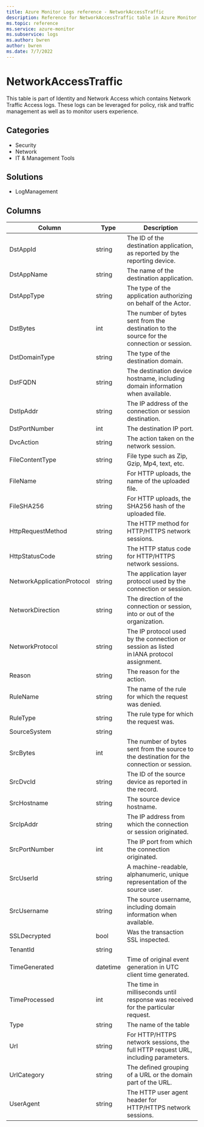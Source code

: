 ```yaml
---
title: Azure Monitor Logs reference - NetworkAccessTraffic
description: Reference for NetworkAccessTraffic table in Azure Monitor Logs.
ms.topic: reference
ms.service: azure-monitor
ms.subservice: logs
ms.author: bwren
author: bwren
ms.date: 7/7/2022
---
```


# NetworkAccessTraffic

 This table is part of Identity and Network Access which contains Network Traffic Access logs. These logs can be leveraged for policy, risk and traffic management as well as to monitor users experience.

## Categories

- Security
- Network
- IT & Management Tools
## Solutions

- LogManagement




## Columns

| Column | Type | Description |
| --- | --- | --- |
| DstAppId | string | The ID of the destination application, as reported by the reporting device. |
| DstAppName | string | The name of the destination application. |
| DstAppType | string | The type of the application authorizing on behalf of the Actor. |
| DstBytes | int | The number of bytes sent from the destination to the source for the connection or session. |
| DstDomainType | string | The type of the destination domain. |
| DstFQDN | string | The destination device hostname, including domain information when available. |
| DstIpAddr | string | The IP address of the connection or session destination. |
| DstPortNumber | int | The destination IP port. |
| DvcAction | string | The action taken on the network session. |
| FileContentType | string | File type such as Zip, Gzip, Mp4, text, etc. |
| FileName | string | For HTTP uploads, the name of the uploaded file. |
| FileSHA256 | string | For HTTP uploads, the SHA256 hash of the uploaded file. |
| HttpRequestMethod | string | The HTTP method for HTTP/HTTPS network sessions. |
| HttpStatusCode | string | The HTTP status code for HTTP/HTTPS network sessions. |
| NetworkApplicationProtocol | string | The application layer protocol used by the connection or session. |
| NetworkDirection | string | The direction of the connection or session, into or out of the organization. |
| NetworkProtocol | string | The IP protocol used by the connection or session as listed in IANA protocol assignment. |
| Reason | string | The reason for the action. |
| RuleName | string | The name of the rule for which the request was denied. |
| RuleType | string | The rule type for which the request was. |
| SourceSystem | string |  |
| SrcBytes | int | The number of bytes sent from the source to the destination for the connection or session. |
| SrcDvcId | string | The ID of the source device as reported in the record. |
| SrcHostname | string | The source device hostname. |
| SrcIpAddr | string | The IP address from which the connection or session originated. |
| SrcPortNumber | int | The IP port from which the connection originated. |
| SrcUserId | string | A machine-readable, alphanumeric, unique representation of the source user. |
| SrcUsername | string | The source username, including domain information when available. |
| SSLDecrypted | bool | Was the transaction SSL inspected. |
| TenantId | string |  |
| TimeGenerated | datetime | Time of original event generation in UTC client time generated. |
| TimeProcessed | int | The time in milliseconds until response was received for the particular request. |
| Type | string | The name of the table |
| Url | string | For HTTP/HTTPS network sessions, the full HTTP request URL, including parameters. |
| UrlCategory | string | The defined grouping of a URL or the domain part of the URL. |
| UserAgent | string | The HTTP user agent header for HTTP/HTTPS network sessions. |
